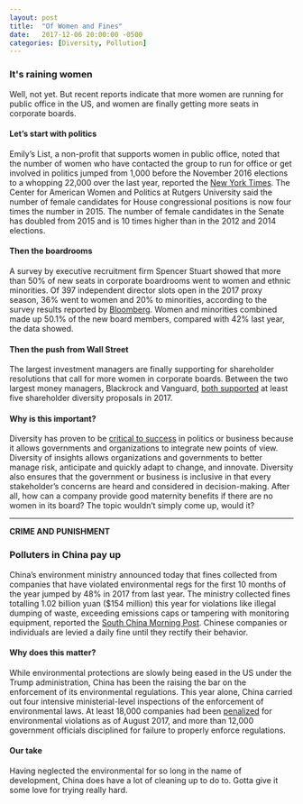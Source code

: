 ```yaml
---
layout: post
title:  "Of Women and Fines"
date:   2017-12-06 20:00:00 -0500
categories: [Diversity, Pollution]
---
```


### It's raining women

Well, not yet. But recent reports indicate that more women are running for public office in the US, and women are finally getting more seats in corporate boards.

#### Let’s start with politics

Emily’s List, a non-profit that supports women in public office, noted that the number of women who have contacted the group to run for office or get involved in politics jumped from 1,000 before the November 2016 elections to a whopping 22,000 over the last year, reported the [New York Times](https://www.nytimes.com/2017/12/04/us/politics/women-candidates-office.html?_r=0 ). The Center for American Women and Politics at Rutgers University said the number of female candidates for House congressional positions is now four times the number in 2015. The number of female candidates in the Senate has doubled from 2015 and is 10 times higher than in the 2012 and 2014 elections.

#### Then the boardrooms

A survey by executive recruitment firm Spencer Stuart showed that more than 50% of new seats in corporate boardrooms went to women and ethnic minorities. Of 397 independent director slots open in the 2017 proxy season, 36% went to women and 20% to minorities, according to the survey results reported by [Bloomberg](https://www.bloomberg.com/news/articles/2017-12-06/women-minorities-capture-most-new-board-seats-for-first-time). Women and minorities combined made up 50.1% of the new board members, compared with 42% last year, the data showed.

#### Then the push from Wall Street

The largest investment managers are finally supporting for shareholder resolutions that call for more women in corporate boards. Between the two largest money managers, Blackrock and Vanguard, [both supported](https://www.bloomberg.com/news/articles/2017-12-06/why-wall-street-s-finally-pushing-to-add-women-on-boards) at least five shareholder diversity proposals in 2017.

#### Why is this important?

Diversity has proven to be [critical to success](http://www.sustainabilitymatters.info/climate/diversity/2017/11/30/drilling-diversity.html) in politics or business because it allows governments and organizations to integrate new points of view. Diversity of insights allows organizations and governments to better manage risk, anticipate and quickly adapt to change, and innovate. Diversity also ensures that the government or business is inclusive in that every stakeholder’s concerns are heard and considered in decision-making. After all, how can a company provide good maternity benefits if there are no women in its board? The topic wouldn’t simply come up, would it?

* * *

**CRIME AND PUNISHMENT**

### Polluters in China pay up

China’s environment ministry announced today that fines collected from companies that have violated environmental regs for the first 10 months of the year jumped by 48% in 2017 from last year. The ministry collected fines totalling 1.02 billion yuan ($154 million) this year for violations like illegal dumping of waste, exceeding emissions caps or tampering with monitoring equipment, reported the [South China Morning Post](http://www.scmp.com/news/china/policies-politics/article/2123085/steep-rise-fines-chinese-polluters). Chinese companies or individuals are levied a daily fine until they rectify their behavior.

#### Why does this matter?

While environmental protections are slowly being eased in the US under the Trump administration, China has been the raising the bar on the enforcement of its environmental regulations. This year alone, China carried out four intensive ministerial-level inspections of the enforcement of environmental laws. At least 18,000 companies had been [penalized](http://www.scmp.com/news/china/policies-politics/article/2109342/top-level-china-pollution-inspections-wrapping) for environmental violations as of August 2017, and more than 12,000 government officials disciplined for failure to properly enforce regulations.

#### Our take

Having neglected the environmental for so long in the name of development, China does have a lot of cleaning up to do to. Gotta give it some love for trying really hard.  
